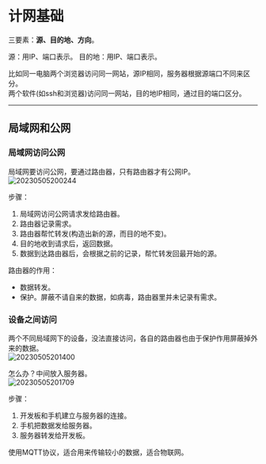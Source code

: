 # 计网基础

三要素：**源、目的地、方向**。

源：用IP、端口表示。
目的地：用IP、端口表示。

比如同一电脑两个浏览器访问同一网站，源IP相同，服务器根据源端口不同来区分。  
两个软件(如ssh和浏览器)访问同一网站，目的地IP相同，通过目的端口区分。

---

## 局域网和公网

### 局域网访问公网

局域网要访问公网，要通过路由器，只有路由器才有公网IP。  
![20230505200244](https://image-hosting-1313474851.cos.ap-shanghai.myqcloud.com/Notes/20230505200244.png)

步骤：

1. 局域网访问公网请求发给路由器。
2. 路由器记录需求。
3. 路由器帮忙转发(构造出新的源，而目的地不变)。
4. 目的地收到请求后，返回数据。
5. 数据到达路由器后，会根据之前的记录，帮忙转发回最开始的源。

路由器的作用：

- 数据转发。
- 保护。屏蔽不请自来的数据，如病毒，路由器里并未记录有需求。

### 设备之间访问

两个不同局域网下的设备，没法直接访问，各自的路由器也由于保护作用屏蔽掉外来的数据。  
![20230505201400](https://image-hosting-1313474851.cos.ap-shanghai.myqcloud.com/Notes/20230505201400.png)

怎么办？中间放入服务器。  
![20230505201709](https://image-hosting-1313474851.cos.ap-shanghai.myqcloud.com/Notes/20230505201709.png)

步骤：

1. 开发板和手机建立与服务器的连接。
2. 手机把数据发给服务器。
3. 服务器转发给开发板。

使用MQTT协议，适合用来传输较小的数据，适合物联网。
